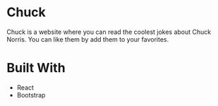# Chuck

Chuck is a website where you can read the coolest jokes about Chuck Norris.
You can like them by add them to your favorites.

# Built With

- React
- Bootstrap
